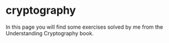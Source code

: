 # cryptography
In this page you will find some exercises solved by me from the Understanding Cryptography book.
